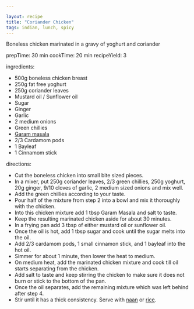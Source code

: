 ```yaml
---

layout: recipe
title: "Coriander Chicken"
tags: indian, lunch, spicy
---
```


Boneless chicken marinated in a gravy of yoghurt and coriander

prepTime: 30 min
cookTime: 20 min
recipeYield: 3

ingredients:
- 500g boneless chicken breast
- 250g fat free yoghurt
- 250g coriander leaves
- Mustard oil / Sunflower oil
- Sugar
- Ginger
- Garlic
- 2 medium onions
- Green chillies
- [Garam masala](/recipes/garam-masala)
- 2/3 Cardamom pods
- 1 Bayleaf
- 1 Cinnamom stick

directions:
- Cut the boneless chicken into small bite sized pieces.
- In a mixer, put 250g coriander leaves, 2/3 green chillies, 250g yoghurt, 20g ginger, 9/10 cloves of garlic, 2 medium sized onions and mix well.
- Add the green chillies according to your taste.
- Pour half of the mixture from step 2 into a bowl and mix it thoroughly with the chicken.
- Into this chicken mixture add 1 tbsp Garam Masala and salt to taste.
- Keep the resulting marinated chicken aside for about 30 minutes.
- In a frying pan add 3 tbsp of either mustard oil or sunflower oil.
- Once the oil is hot, add 1 tbsp sugar and cook until the sugar melts into the oil.
- Add 2/3 cardamom pods, 1 small cinnamon stick, and 1 bayleaf into the hot oil.
- Simmer for about 1 minute, then lower the heat to medium.
- On medium heat, add the marinated chicken mixture and cook till oil starts separating from the chicken.
- Add salt to taste and keep stirring the chicken to make sure it does not burn or stick to the bottom of the pan.
- Once the oil separates, add the remaining mixture which was left behind after step 4.
- Stir until it has a thick consistency. Serve with [naan](/recipes/naan-bread) or [rice](/recipes/rice).
